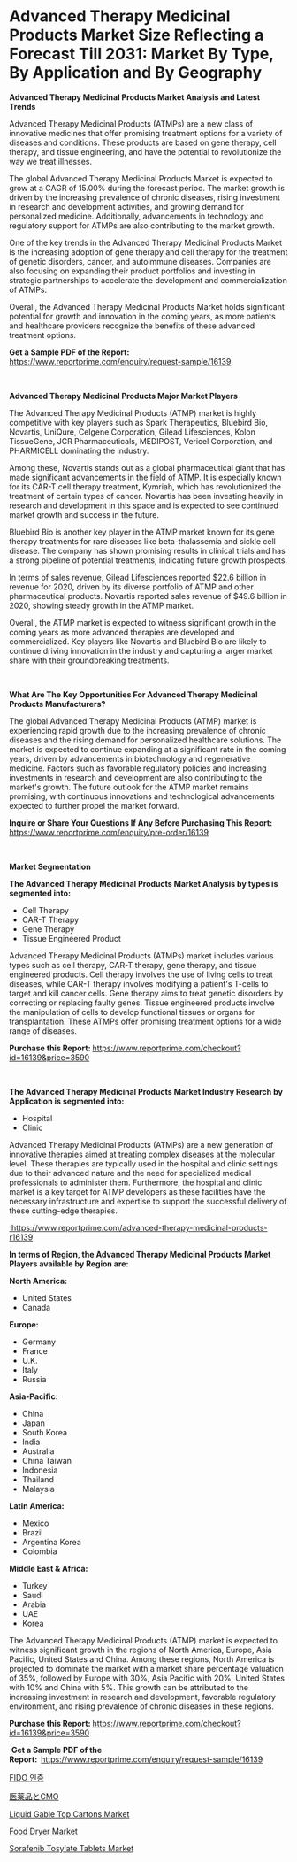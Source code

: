 <p><h1>Advanced Therapy Medicinal Products Market Size Reflecting a Forecast Till 2031: Market By Type, By Application and By Geography</h1></p><p><strong>Advanced Therapy Medicinal Products Market Analysis and Latest Trends</strong></p>
<p><p>Advanced Therapy Medicinal Products (ATMPs) are a new class of innovative medicines that offer promising treatment options for a variety of diseases and conditions. These products are based on gene therapy, cell therapy, and tissue engineering, and have the potential to revolutionize the way we treat illnesses.</p><p>The global Advanced Therapy Medicinal Products Market is expected to grow at a CAGR of 15.00% during the forecast period. The market growth is driven by the increasing prevalence of chronic diseases, rising investment in research and development activities, and growing demand for personalized medicine. Additionally, advancements in technology and regulatory support for ATMPs are also contributing to the market growth.</p><p>One of the key trends in the Advanced Therapy Medicinal Products Market is the increasing adoption of gene therapy and cell therapy for the treatment of genetic disorders, cancer, and autoimmune diseases. Companies are also focusing on expanding their product portfolios and investing in strategic partnerships to accelerate the development and commercialization of ATMPs.</p><p>Overall, the Advanced Therapy Medicinal Products Market holds significant potential for growth and innovation in the coming years, as more patients and healthcare providers recognize the benefits of these advanced treatment options.</p></p>
<p><strong>Get a Sample PDF of the Report:&nbsp;</strong> <a href="https://www.reportprime.com/enquiry/request-sample/16139">https://www.reportprime.com/enquiry/request-sample/16139</a></p>
<p>&nbsp;</p>
<p><strong>Advanced Therapy Medicinal Products Major Market Players</strong></p>
<p><p>The Advanced Therapy Medicinal Products (ATMP) market is highly competitive with key players such as Spark Therapeutics, Bluebird Bio, Novartis, UniQure, Celgene Corporation, Gilead Lifesciences, Kolon TissueGene, JCR Pharmaceuticals, MEDIPOST, Vericel Corporation, and PHARMICELL dominating the industry.</p><p>Among these, Novartis stands out as a global pharmaceutical giant that has made significant advancements in the field of ATMP. It is especially known for its CAR-T cell therapy treatment, Kymriah, which has revolutionized the treatment of certain types of cancer. Novartis has been investing heavily in research and development in this space and is expected to see continued market growth and success in the future.</p><p>Bluebird Bio is another key player in the ATMP market known for its gene therapy treatments for rare diseases like beta-thalassemia and sickle cell disease. The company has shown promising results in clinical trials and has a strong pipeline of potential treatments, indicating future growth prospects.</p><p>In terms of sales revenue, Gilead Lifesciences reported $22.6 billion in revenue for 2020, driven by its diverse portfolio of ATMP and other pharmaceutical products. Novartis reported sales revenue of $49.6 billion in 2020, showing steady growth in the ATMP market.</p><p>Overall, the ATMP market is expected to witness significant growth in the coming years as more advanced therapies are developed and commercialized. Key players like Novartis and Bluebird Bio are likely to continue driving innovation in the industry and capturing a larger market share with their groundbreaking treatments.</p></p>
<p>&nbsp;</p>
<p><strong>What Are The Key Opportunities For Advanced Therapy Medicinal Products Manufacturers?</strong></p>
<p><p>The global Advanced Therapy Medicinal Products (ATMP) market is experiencing rapid growth due to the increasing prevalence of chronic diseases and the rising demand for personalized healthcare solutions. The market is expected to continue expanding at a significant rate in the coming years, driven by advancements in biotechnology and regenerative medicine. Factors such as favorable regulatory policies and increasing investments in research and development are also contributing to the market's growth. The future outlook for the ATMP market remains promising, with continuous innovations and technological advancements expected to further propel the market forward.</p></p>
<p><strong>Inquire or Share Your Questions If Any Before Purchasing This Report:</strong> <a href="https://www.reportprime.com/enquiry/pre-order/16139">https://www.reportprime.com/enquiry/pre-order/16139</a></p>
<p>&nbsp;</p>
<p><strong>Market Segmentation</strong></p>
<p><strong>The Advanced Therapy Medicinal Products Market Analysis by types is segmented into:</strong></p>
<p><ul><li>Cell Therapy</li><li>CAR-T Therapy</li><li>Gene Therapy</li><li>Tissue Engineered Product</li></ul></p>
<p><p>Advanced Therapy Medicinal Products (ATMPs) market includes various types such as cell therapy, CAR-T therapy, gene therapy, and tissue engineered products. Cell therapy involves the use of living cells to treat diseases, while CAR-T therapy involves modifying a patient's T-cells to target and kill cancer cells. Gene therapy aims to treat genetic disorders by correcting or replacing faulty genes. Tissue engineered products involve the manipulation of cells to develop functional tissues or organs for transplantation. These ATMPs offer promising treatment options for a wide range of diseases.</p></p>
<p><strong>Purchase this Report:&nbsp;</strong><a href="https://www.reportprime.com/checkout?id=16139&price=3590">https://www.reportprime.com/checkout?id=16139&price=3590</a></p>
<p>&nbsp;</p>
<p><strong>The Advanced Therapy Medicinal Products Market Industry Research by Application is segmented into:</strong></p>
<p><ul><li>Hospital</li><li>Clinic</li></ul></p>
<p><p>Advanced Therapy Medicinal Products (ATMPs) are a new generation of innovative therapies aimed at treating complex diseases at the molecular level. These therapies are typically used in the hospital and clinic settings due to their advanced nature and the need for specialized medical professionals to administer them. Furthermore, the hospital and clinic market is a key target for ATMP developers as these facilities have the necessary infrastructure and expertise to support the successful delivery of these cutting-edge therapies.</p></p>
<p><a href="https://www.reportprime.com/advanced-therapy-medicinal-products-r16139">&nbsp;https://www.reportprime.com/advanced-therapy-medicinal-products-r16139</a></p>
<p><strong>In terms of Region, the Advanced Therapy Medicinal Products Market Players available by Region are:</strong></p>
<p>
    <p> <strong> North America: </strong>
        <ul>
            <li>United States</li>
            <li>Canada</li>
        </ul>
        </p> 
    <p> <strong> Europe: </strong>
        <ul>
            <li>Germany</li>
            <li>France</li>
            <li>U.K.</li>
            <li>Italy</li>
            <li>Russia</li>
        </ul>
        </p> 
    <p> <strong> Asia-Pacific: </strong>
        <ul>
            <li>China</li>
            <li>Japan</li>
            <li>South Korea</li>
            <li>India</li>
            <li>Australia</li>
            <li>China Taiwan</li>
            <li>Indonesia</li>
            <li>Thailand</li>
            <li>Malaysia</li>
        </ul>
        </p> 
    <p> <strong> Latin America: </strong>
        <ul>
            <li>Mexico</li>
            <li>Brazil</li>
            <li>Argentina Korea</li>
            <li>Colombia</li>
        </ul>
        </p> 
    <p> <strong> Middle East & Africa: </strong>
        <ul>
            <li>Turkey</li>
            <li>Saudi</li>
            <li>Arabia</li>
            <li>UAE</li>
            <li>Korea</li>
        </ul>
    </p>
    </p>
<p><p>The Advanced Therapy Medicinal Products (ATMP) market is expected to witness significant growth in the regions of North America, Europe, Asia Pacific, United States and China. Among these regions, North America is projected to dominate the market with a market share percentage valuation of 35%, followed by Europe with 30%, Asia Pacific with 20%, United States with 10% and China with 5%. This growth can be attributed to the increasing investment in research and development, favorable regulatory environment, and rising prevalence of chronic diseases in these regions.</p></p>
<p><strong>Purchase this Report: </strong><a href="https://www.reportprime.com/checkout?id=16139&price=3590">https://www.reportprime.com/checkout?id=16139&price=3590</a></p>
<p>&nbsp;<strong>Get a Sample PDF of the Report:&nbsp;&nbsp;</strong><a href="https://www.reportprime.com/enquiry/request-sample/16139">https://www.reportprime.com/enquiry/request-sample/16139</a></p>
<p><strong></strong></p>
<p><p><a href="https://github.com/joannescott9078/Market-Research-Report-List-1/blob/main/671164876870.md">FIDO 인증</a></p><p><a href="https://github.com/vtbvgl20191192/Market-Research-Report-List-2/blob/main/875836582731.md">医薬品とCMO</a></p><p><a href="https://issuu.com/reportprime-2/docs/liquid-gable-top-cartons-market-size-2030.pptx">Liquid Gable Top Cartons Market</a></p><p><a href="https://www.linkedin.com/pulse/decoding-food-dryer-market-metrics-share-trends-growth-patterns-u4qxc">Food Dryer Market</a></p><p><a href="https://github.com/MyrticeDare2023/Market-Research-Report-List-1/blob/main/sorafenib-tosylate-tablets-market.md">Sorafenib Tosylate Tablets Market</a></p></p>